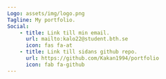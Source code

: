 ```yaml
---
Logo: assets/img/logo.png
Tagline: My portfolio.
Social:
    - title: Link till min email.
      url: mailto:kalo22@student.bth.se
      icon: fas fa-at
    - title: Link till sidans github repo.
      url: https://github.com/Kakan1994/portfolio
      icon: fab fa-github
---
```

